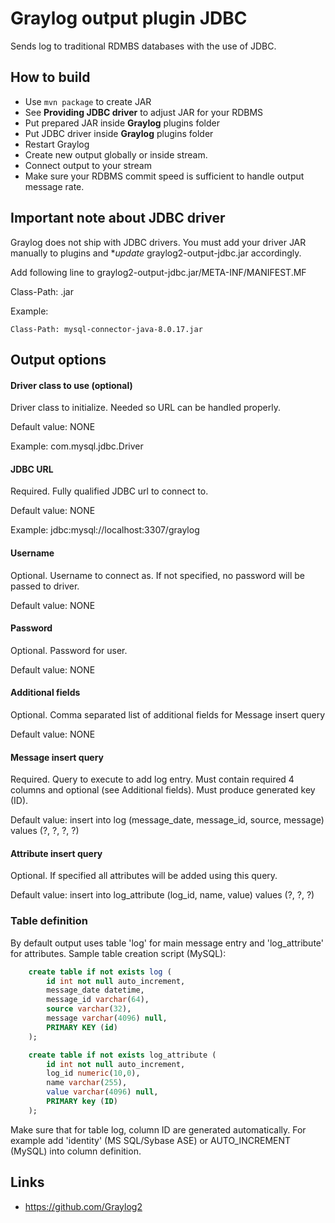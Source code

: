 # Graylog output plugin JDBC

Sends log to traditional RDMBS databases with the use of JDBC.

## How to build

- Use `mvn package` to create JAR
- See **Providing JDBC driver** to adjust JAR for your RDBMS
- Put prepared JAR inside **Graylog** plugins folder
- Put JDBC driver inside **Graylog** plugins folder
- Restart Graylog
- Create new output globally or inside stream.
- Connect output to your stream
- Make sure your RDBMS commit speed is sufficient to handle output message rate.

## Important note about JDBC driver

Graylog does not ship with JDBC drivers. 
You must add your driver JAR manually to plugins and **update* graylog2-output-jdbc.jar accordingly.

Add following line to graylog2-output-jdbc.jar/META-INF/MANIFEST.MF

Class-Path: <driver>.jar

Example: 
```
Class-Path: mysql-connector-java-8.0.17.jar
```

## Output options

#### Driver class to use (optional)

Driver class to initialize. Needed so URL can be handled properly.

Default value: NONE

Example: com.mysql.jdbc.Driver

#### JDBC URL

Required. Fully qualified JDBC url to connect to.

Default value: NONE

Example: jdbc:mysql://localhost:3307/graylog

#### Username

Optional. Username to connect as. If not specified, no password will be passed to driver.

Default value: NONE

#### Password

Optional. Password for user.

Default value: NONE

#### Additional fields

Optional. Comma separated list of additional fields for Message insert query

Default value: NONE

#### Message insert query

Required. Query to execute to add log entry. Must contain required 4 columns and optional (see Additional fields). Must produce generated key (ID).

Default value: insert into log (message_date, message_id, source, message) values (?, ?, ?, ?)

#### Attribute insert query

Optional. If specified all attributes will be added using this query.

Default value: insert into log_attribute (log_id, name, value) values (?, ?, ?)

### Table definition

By default output uses table 'log' for main message entry and 'log_attribute' for attributes.
Sample table creation script (MySQL):

```sql
	create table if not exists log (
		id int not null auto_increment,
		message_date datetime,
		message_id varchar(64),
		source varchar(32),
		message varchar(4096) null,
		PRIMARY KEY (id)
	);

	create table if not exists log_attribute (
		id int not null auto_increment,
		log_id numeric(10,0),
		name varchar(255),
		value varchar(4096) null,
		PRIMARY key (ID)
	);
```

Make sure that for table log, column ID are generated automatically. For example add 'identity' (MS SQL/Sybase ASE) or AUTO_INCREMENT (MySQL) into column definition.

## Links

- https://github.com/Graylog2
